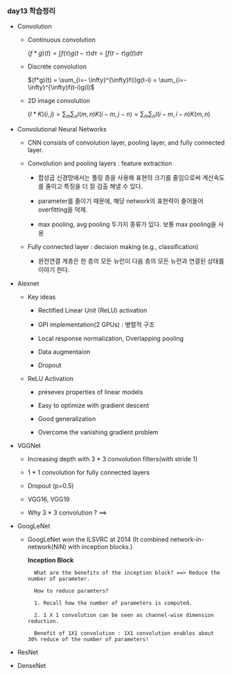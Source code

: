 ### day13 학습정리 

* Convolution 

    * Continuous convolution

        $(f*g)(t) = \int f(\tau)g(t-\tau)d\tau = \int f(t-\tau)g(t)d\tau$

    * Discrete convolution
    
        $(f*g)(t) = \sum_{i=- \infty}^{\infty}f(i)g(t-i) = \sum_{i=- \infty}^{\infty}f(t-i)g(i)$

    * 2D image convolution

        $(I*K)(i,j) = \sum_{m}\sum_{n}I(m,n)K(i-m,j-n) = \sum_{m}\sum_{n}I(i-m,i-n)K(m,n)$

* Convolutional Neural Networks

    * CNN consists of convolution layer, pooling layer, and fully connected layer.

    * Convolution and pooling layers : feature extraction

        * 합성곱 신경망에서는 풀링 층을 사용해 표현의 크기를 줄임으로써 계산속도를 줄이고 특징을 더 잘 검출 해낼 수 있다.

        * parameter를 줄이기 때문에, 해당 network의 표현력이 줄어들어 overfitting을 억제.

        * max pooling, avg pooling 두가지 종류가 있다. 보통 max pooling을 사용 


    * Fully connected layer : decision making (e.g., classification)

        * 완전연결 계층은 한 층의 모든 뉴런이 다음 층의 모든 뉴런과 연결된 상태를 이야기 한다. 


* Alexnet

    * Key ideas

        * Rectified Linear Unit (ReLU) activation

        * GPI implementation(2 GPUs) : 병렬적 구조

        * Local response normalization, Overlapping pooling

        * Data augmentaion

        * Dropout

    * ReLU Activation

        * preseves properties of linear models

        * Easy to optimize with gradient descent

        * Good generalization

        * Overcome the vanishing gradient problem

* VGGNet

    * Increasing depth with 3 * 3 convolution filters(with stride 1)

    * 1 * 1 convolution for fully connected layers

    * Dropout (p=0.5)

    * VGG16, VGG19

    * Why 3 * 3 convolution ?  ==> 

* GoogLeNet

    * GoogLeNet won the ILSVRC at 2014 (It combined network-in-network(NiN) with inception blocks.)

        **Inception Block**
        
            What are the benefits of the inception block? ==> Reduce the number of parameter.

            How to reduce paramters? 

            1. Recall how the number of parameters is computed.

            2. 1 X 1 convolution can be seen as channel-wise dimension reduction.

            Benefit of 1X1 convolution : 1X1 convolution enables about 30% reduce of the number of parameters!

* ResNet

* DenseNet


            
        
    




    
